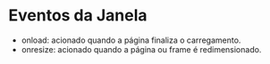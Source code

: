 <h1>Eventos da Janela</h1>
<ul>
    <li>onload: acionado quando a página finaliza o carregamento.</li>
    <li>onresize: acionado quando a página ou frame é redimensionado.</li>
</ul>